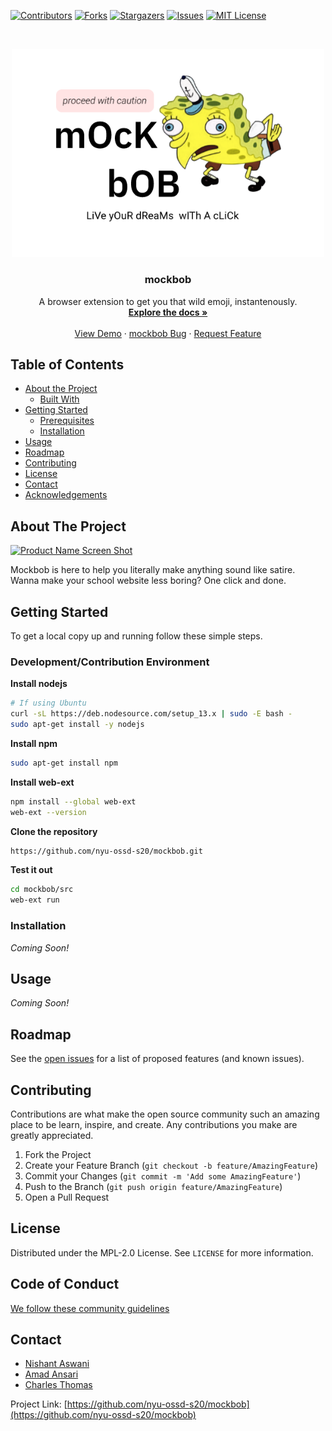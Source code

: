 <!--
*** Thanks for checking out this README Template. If you have a suggestion that would
*** make this better, please fork the repository and create a pull request or simply open
*** an issue with the tag "enhancement".
*** Thanks again! Now go create something AMAZING! :D
***
***
***
*** To avoid retyping too much info. Do a search and replace for the following:
*** nyu-ossd-s20, repository, twitter_handle, email
-->

<!-- PROJECT SHIELDS -->
<!--
*** I'm using markdown "reference style" links for readability.
*** Reference links are enclosed in brackets [ ] instead of parentheses ( ).
*** See the bottom of this document for the declaration of the reference variables
*** for contributors-url, forks-url, etc. This is an optional, concise syntax you may use.
*** https://www.markdownguide.org/basic-syntax/#reference-style-links
-->
[![Contributors][contributors-shield]][contributors-url]
[![Forks][forks-shield]][forks-url]
[![Stargazers][stars-shield]][stars-url]
[![Issues][issues-shield]][issues-url]
[![MIT License][license-shield]][license-url]

<!-- PROJECT LOGO -->
<br />
<p align="center">
  <a href="https://github.com/nyu-ossd-s20/mockbob">
    <img src="images/mockbob.png" alt="Logo" width="500">
  </a>

  <h3 align="center">mockbob</h3>

  <p align="center">
    A browser extension to get you that wild emoji, instantenously.
    <br />
    <a href="https://github.com/nyu-ossd-s20/mockbob"><strong>Explore the docs »</strong></a>
    <br />
    <br />
    <a href="https://github.com/nyu-ossd-s20/mockbob">View Demo</a>
    ·
    <a href="https://github.com/nyu-ossd-s20/mockbob/issues">mockbob Bug</a>
    ·
    <a href="https://github.com/nyu-ossd-s20/mockbob/issues">Request Feature</a>
  </p>
</p>



<!-- TABLE OF CONTENTS -->
## Table of Contents

* [About the Project](#about-the-project)
  * [Built With](#built-with)
* [Getting Started](#getting-started)
  * [Prerequisites](#prerequisites)
  * [Installation](#installation)
* [Usage](#usage)
* [Roadmap](#roadmap)
* [Contributing](#contributing)
* [License](#license)
* [Contact](#contact)
* [Acknowledgements](#acknowledgements)


<!-- ABOUT THE PROJECT -->
## About The Project

[![Product Name Screen Shot][product-screenshot]](https://example.com)

Mockbob is here to help you literally make anything sound like satire. Wanna make your school website less boring? One click and done.

<!-- ### Built With

* []()
* []()
* []() -->

<!-- GETTING STARTED -->
## Getting Started

To get a local copy up and running follow these simple steps.

### Development/Contribution Environment

**Install nodejs**
```sh
# If using Ubuntu
curl -sL https://deb.nodesource.com/setup_13.x | sudo -E bash -
sudo apt-get install -y nodejs
```
**Install npm**
```sh
sudo apt-get install npm
```
**Install web-ext**
```sh
npm install --global web-ext
web-ext --version
```
**Clone the repository**
```sh
https://github.com/nyu-ossd-s20/mockbob.git
```

**Test it out**
```sh
cd mockbob/src
web-ext run
```

### Installation

_Coming Soon!_

<!-- USAGE EXAMPLES -->
## Usage

_Coming Soon!_

<!-- ROADMAP -->
## Roadmap

See the [open issues](https://github.com/nyu-ossd-s20/mockbob/issues) for a list of proposed features (and known issues).

<!-- CONTRIBUTING -->
## Contributing

Contributions are what make the open source community such an amazing place to be learn, inspire, and create. Any contributions you make are greatly appreciated.

1. Fork the Project
2. Create your Feature Branch (`git checkout -b feature/AmazingFeature`)
3. Commit your Changes (`git commit -m 'Add some AmazingFeature'`)
4. Push to the Branch (`git push origin feature/AmazingFeature`)
5. Open a Pull Request


<!-- LICENSE -->
## License

Distributed under the MPL-2.0 License. See `LICENSE` for more information.

<!-- CODE OF CONDUCT -->
## Code of Conduct

[We follow these community guidelines](https://www.mozilla.org/en-US/about/governance/policies/participation/)

<!-- CONTACT -->
## Contact

* [Nishant Aswani](https://github.com/niniack)
* [Amad Ansari](https://github.com/amad-a)
* [Charles Thomas](https://github.com/Charleshthomasiii)

Project Link: [https://github.com/nyu-ossd-s20/mockbob](https://github.com/nyu-ossd-s20/mockbob)

<!-- ACKNOWLEDGEMENTS -->
<!-- ## Acknowledgements

* []()
* []()
* []() -->

<!-- MARKDOWN LINKS & IMAGES -->
<!-- https://www.markdownguide.org/basic-syntax/#reference-style-links -->
[contributors-shield]: https://img.shields.io/github/contributors/nyu-ossd-s20/mockbob.svg?style=flat-square
[contributors-url]: https://github.com/nyu-ossd-s20/mockbob/graphs/contributors
[forks-shield]: https://img.shields.io/github/forks/nyu-ossd-s20/mockbob.svg?style=flat-square
[forks-url]: https://github.com/nyu-ossd-s20/mockbob/network/members
[stars-shield]: https://img.shields.io/github/stars/nyu-ossd-s20/mockbob.svg?style=flat-square
[stars-url]:https://github.com/nyu-ossd-s20/mockbob/stargazers
[issues-shield]: https://img.shields.io/github/issues/nyu-ossd-s20/dropmoji.svg?style=flat-square
[issues-url]: https://github.com/nyu-ossd-s20/dropmoji/issues
[license-shield]: https://img.shields.io/github/license/nyu-ossd-s20/dropmoji.svg?style=flat-square
[license-url]: https://github.com/nyu-ossd-s20/dropmoji/blob/master/LICENSE
[product-screenshot]: images/screenshot.png
